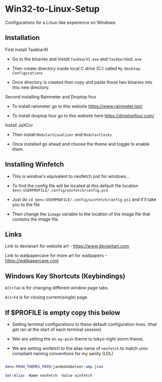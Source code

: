 # Win32-to-Linux-Setup
Configurations for a Linux-like experience on Windows

 ## Installation

First install TaskbarXI

- Go to the binaries and install `TaskbarXI.exe` and `TaskbarXGUI.exe`

- Then create directory inside local C drive (C:) called `My-Desktop-Configurations`

- Once directory is created then copy and paste those two binaries into this new directory.

Second installing Rainmeter and Droptop four

- To install rainmeter go to this website https://www.rainmeter.net/

- To install droptop four go to this website here https://droptopfour.com/

Install JaXCor

- Then install `ModularVisualizer` and `ModularClocks`

- Once installed go ahead and choose the theme and toggle to enable them.

## Installing Winfetch

- This is window's equivalent to neofetch just for windows...

- To find the config file will be located at this default file location `$env:USERPROFILE/.config/winfetch/config.ps1`

- Just do `cd $env:USERPROFILE/.config/winfetch/config.ps1` and it'll take you to the file

- Then change the `$image` variable to the location of the image file that contains the image file.

## Links
Link to devianart for website art - https://www.deviantart.com

Link to wallpapercave for more art for wallpapers - https://wallpapercave.com

## Windows Key Shortcuts (Keybindings)

`Alt+Tab` is for changing different window page tabs.

`Alt+F4` is for closing current(single) page.


## If $PROFILE is empty copy this below

- Setting terminal configurations to these default configuration lines. (that get ran at the start of each terminal session)

- Wer are setting the `oh-my-posh` theme to tokyo night storm theme.

- We are setting winfetch to the alias name of `neofetch` to match unix-compliant naming conventions for my sanity (LOL)

```powershell

$env:POSH_THEMES_PATH/jandedobbeleer.omp.json

Set-Alias -Name neofetch -Value winfetch

```
